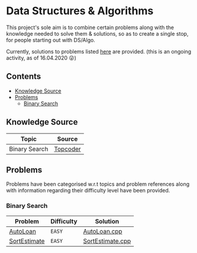 # Data Structures & Algorithms

This project's sole aim is to combine certain problems along with the knowledge needed to solve them & solutions, so as to create a single stop, for people starting out with DS/Algo.

Currently, solutions to problems listed [here](https://www.codechef.com/certification/data-structures-and-algorithms/prepare) are provided. (this is an ongoing activity, as of 16.04.2020 :stuck_out_tongue_winking_eye:)

## Contents

- [Knowledge Source](#basic-topics)
- [Problems](#problems)
  - [Binary Search](#binary-search)

## Knowledge Source

Topic| Source|
-----|-----------------|
Binary Search| [Topcoder](https://www.topcoder.com/community/competitive-programming/tutorials/binary-search/)

## Problems

Problems have been categorised w.r.t topics and problem references along with information regarding their difficulty level have been provided.

### Binary Search

Problem| Difficulty| Solution
-------|-----------|--------
[AutoLoan](https://community.topcoder.com/stat?c=problem_statement&pm=3970&rd=7993)| `EASY`| [AutoLoan.cpp](binary_search/topcoder/AutoLoan.cpp)
[SortEstimate](https://community.topcoder.com/stat?c=problem_statement&pm=3561&rd=6519)| `EASY`| [SortEstimate.cpp](binary_search/topcoder/SortEstimate.cpp)

